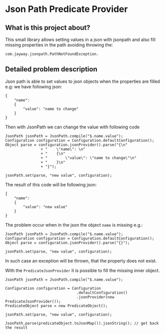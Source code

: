 # Json Path Predicate Provider

## What is this project about? 

This small library allows setting values in a json with jsonpath and also fill missing properties in the path avoiding throwing the:
```
com.jayway.jsonpath.PathNotFoundException.
``` 

## Detailed problem description
Json path is able to set values to json objects when the properties are filled e.g: we have following json:

```
{
    "name": 
    {
        "value": "name to change"
    }
}
```
Then with JsonPath we can change the value with following code

```
JsonPath jsonPath = JsonPath.compile("$.name.value");
Configuration configuration = Configuration.defaultConfiguration();
Object parse = configuration.jsonProvider().parse("{\n"
                + "    \"name\": \n"
                + "    {\n"
                + "        \"value\": \"name to change\"\n"
                + "    }\n"
                + "}");

jsonPath.set(parse, "new value", configuration);
```

The result of this code will be following json: 

```
{
    "name": 
    {
        "value": "new value"
    }
}
```

The problem occur when in the json the object `name` is missing e.g.:

```
JsonPath jsonPath = JsonPath.compile("$.name.value");
Configuration configuration = Configuration.defaultConfiguration();
Object parse = configuration.jsonProvider().parse("{}");

jsonPath.set(parse, "new value", configuration);
```

In such case an exception will be thrown, that the property does not exist.

With the `PredicateJsonProvider` it is possible to fill the missing inner object. 

```
JsonPath jsonPath = JsonPath.compile("$.name.value");

Configuration configuration = Configuration
                                .defaultConfiguration()
                                .jsonProvider(new PredicateJsonProvider());
PredicateObject parse = new PredicateObject();

jsonPath.set(parse, "new value", configuration);

JsonPath.parse(predicateObject.toJsonMap()).jsonString(); // get back the result

```
